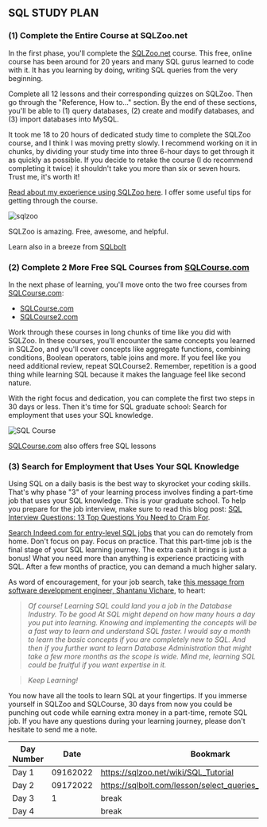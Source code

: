 ## SQL STUDY PLAN

### **(1) Complete the Entire Course at SQLZoo.net**

In the first phase, you'll complete the  [SQLZoo.net](https://sqlzoo.net/wiki/SQL_Tutorial) course. This free, online course has been around for 20 years and many SQL gurus learned to code with it. It has you learning by doing, writing SQL queries from the very beginning.

Complete all 12 lessons and their corresponding quizzes on SQLZoo. Then go through the "Reference, How to..." section. By the end of these sections, you'll be able to (1) query databases, (2) create and modify databases, and (3) import databases into MySQL.

It took me 18 to 20 hours of dedicated study time to complete the SQLZoo course, and I think I was moving pretty slowly. I recommend working on it in chunks, by dividing your study time into three 6-hour days to get through it as quickly as possible. If you decide to retake the course (I do recommend completing it twice) it shouldn't take you more than six or seven hours. Trust me, it's worth it!

[Read about my experience using SQLZoo here](https://www.sqlbot.co/blog/sqlzoo). I offer some useful tips for getting through the course.

![sqlzoo](https://cdn.buttercms.com/T6liyKoyTZm3XbgIpVKZ)

SQLZoo is amazing. Free, awesome, and helpful.

Learn also in a breeze from [SQLbolt](https://sqlbolt.com/lesson/select_queries_introduction)
### **(2) Complete 2 More Free SQL Courses from  [SQLCourse.com](http://sqlcourse.com/)**

In the next phase of learning, you'll move onto the two free courses from  [SQLCourse.com](http://www.sqlcourse.com/):

-   [SQLCourse.com](http://www.sqlcourse.com/)
-   [SQLCourse2.com](http://www.sqlcourse2.com/)

Work through these courses in long chunks of time like you did with SQLZoo. In these courses, you'll encounter the same concepts you learned in SQLZoo, and you'll cover concepts like aggregate functions, combining conditions, Boolean operators, table joins and more. If you feel like you need additional review, repeat SQLCourse2. Remember, repetition is a good thing while learning SQL because it makes the language feel like second nature.

With the right focus and dedication, you can complete the first two steps in 30 days or less. Then it's time for SQL graduate school: Search for employment that uses your SQL knowledge.

![SQL Course](https://cdn.buttercms.com/moiSjXrQRy621GoexXrb)

[SQLCourse.com](http://sqlcourse.com/)  also offers free SQL lessons

### **(3) Search for Employment that Uses Your SQL Knowledge**

Using SQL on a daily basis is the best way to skyrocket your coding skills. That's why phase "3" of your learning process involves finding a part-time job that uses your SQL knowledge. This is your graduate school. To help you prepare for the job interview, make sure to read this blog post:  [SQL Interview Questions: 13 Top Questions You Need to Cram For](https://www.sqlbot.co/blog/sql-interview-questions).

[Search Indeed.com for entry-level SQL jobs](https://www.indeed.com/q-Entry-Level-SQL-jobs.html)  that you can do remotely from home. Don't focus on pay. Focus on practice. That this part-time job is the final stage of your SQL learning journey. The extra cash it brings is just a bonus! What you need more than anything is experience practicing with SQL. After a few months of practice, you can demand a much higher salary.

As word of encouragement, for your job search, take  [this message from software development engineer, Shantanu Vichare](https://www.quora.com/Is-learning-SQL-going-to-help-me-get-a-job-How-long-would-it-take-me-to-be-really-good-at-it), to heart:

> _Of course! Learning SQL could land you a job in the Database Industry. To be good At SQL might depend on how many hours a day you put into learning. Knowing and implementing the concepts will be a fast way to learn and understand SQL faster. I would say a month to learn the basic concepts if you are completely new to SQL. And then if you further want to learn Database Administration that might take a few more months as the scope is wide. Mind me, learning SQL could be fruitful if you want expertise in it._

> _Keep Learning!_

You now have all the tools to learn SQL at your fingertips. If you immerse yourself in SQLZoo and SQLCourse, 30 days from now you could be punching out code while earning extra money in a part-time, remote SQL job. If you have any questions during your learning journey, please don't hesitate to send me a note.

Day Number | Date | Bookmark
--- | --- | ---
Day 1|09162022|https://sqlzoo.net/wiki/SQL_Tutorial
Day 2|09172022|https://sqlbolt.com/lesson/select_queries_with_constraints
Day 3|1|break
Day 4||break
